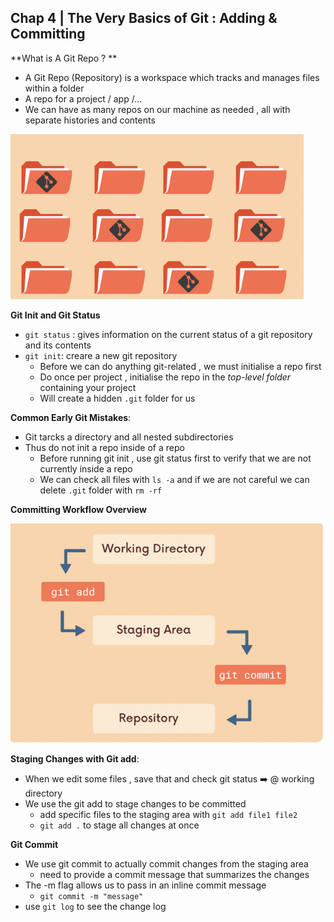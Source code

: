 ## Chap 4 | The Very Basics of Git : Adding & Committing 



**What is A Git Repo ? **

- A Git Repo (Repository) is a workspace which tracks and manages files within a folder 
- A repo for a project / app /...
- We can have as many repos on our machine as needed , all with separate histories and contents 

<img src="../Assets/git-repo.png" style="zoom: 80%;" />

**Git Init and Git Status**

- `git status` : gives information on the current status of a git repository and its contents 
- `git init`: creare a new git repository
  - Before we can do anything git-related , we must initialise a repo first
  - Do once per project , initialise the repo in the *top-level folder* containing your project 
  - Will create a hidden `.git` folder for us 

**Common Early Git Mistakes**:

- Git tarcks a directory and all nested subdirectories
- Thus do not init a repo inside of a repo 
  - Before running git init , use git status first to verify that we are not currently inside a repo 
  - We can check all files with `ls -a` and if we are not careful we can delete `.git` folder with `rm -rf`

**Committing Workflow Overview**

![](../Assets/committing-workflow.png)

**Staging Changes with Git add**:

- When we edit some files , save that and check git status ➡️ @ working directory 
- We use the git add to stage changes to be committed
  - add specific files to the staging area with `git add file1 file2`
  - `git add .` to stage all changes at once 

**Git Commit**

- We use git commit to actually commit changes from the staging area 
  - need to provide a commit message that summarizes the changes 
- The -m flag allows us to pass in an inline commit message 
  - `git commit -m "message"`
- use `git log` to see the change log 



